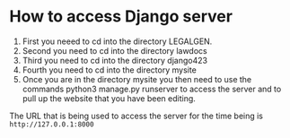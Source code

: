 # How to access Django server # 
1. First you neeed to cd into the directory LEGALGEN. 
2. Second you need to cd into the directory lawdocs
3. Third you need to cd into the directory  django423 
4. Fourth you need to cd into the directory mysite 
5. Once you are in the directory mysite you then need to use the commands python3 manage.py runserver to access the server and to pull up the website that you have been editing.  

The URL that is being used to access the server for the time being is ```http://127.0.0.1:8000```
